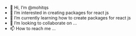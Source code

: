 - 👋 Hi, I’m @mohitqs
- 👀 I’m interested in creating packages for react js
- 🌱 I’m currently learning how to create packages for react js
- 💞️ I’m looking to collaborate on ...
- 📫 How to reach me ...

<!---
mohitqs/mohitqs is a ✨ special ✨ repository because its `README.md` (this file) appears on your GitHub profile.
You can click the Preview link to take a look at your changes.
--->
